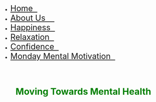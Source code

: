 <!DOCTYPE>
<html>
<head>
  <title> Moving Towards Mental Health</title>
  <link rel = "stylesheet" href = "MentalHealthWebsite.css">
</head>
<body>
  <ul class = "menu">
    <li><a href = "MentalHealthWebsite.html"; style = "font-size: 25px"> Home &nbsp </a></li>
    <li><a href = "aboutus.html"; style = "font-size: 25px"> About Us &nbsp &nbsp</a></li>
    <li><a href = "Happiness.html"; style = "font-size: 25px"> Happiness &nbsp</a></li>
    <li><a href = "Relaxation.html"; style = "font-size: 25px">Relaxation  &nbsp</a></li>
    <li><a href = "Confidence.html"; style = "font-size: 25px"> Confidence  &nbsp</a></li>
    <li><a href = "mondaymotivation.html"; style = "font-size: 25px"> Monday Mental Motivation  &nbsp</a></li>
  </ul>
<style>
  #WebsiteHeader {
    color: green;
    padding: 40px;
    text-align: center;
  }
</style>
<h1 id="WebsiteHeader">Moving Towards Mental Health</h1>
<style>
  body, html {
  height: 100%;
}
.parallax {
  background-image: url("img_mental.jpg");
  height: 100%;
  background-attachment: fixed;
  background-position: center;
  background-repeat: no-repeat;
  background-size: cover;
</style>
<div class="parallax"></div>
<div style="height:2000px;background-color:lightgreen;">
<hr style = "color:green">
<h2 class = "one">What is Mental Health?</h2>
<ul style = "font-size: 20px">
  <li>Mental health is all about our psychological, emotional, and social well-being. </li>
  <li>Especially during the COVID-19 pandemic, many people are facing a lot of stress and anxiety. </li>
  <li>This can negatively impact your physical health, mental health, and how happy you are. </li>
</ul>
<br>
<h2 class = "one "> How do we boost our mental health?</h2>
<p style = "font-size: 20px">
  You can’t always control the circumstances.
  But, you <b>CAN</b> control how you choose to react to the situation.
</p>
<p style = "font-size: 20px">
  The Key to Mental Health is engaging in activities that make you feel <ins> Happy, Relaxed, and Confident</ins>.
</p>
<p style = "font-size: 20px"> <b>
  These three things will allow you to build your emotional resilience and ultimately, improve your mental health.
</b></p>
<img src = "emptycup.jpg" alt = "empty cup" width= "600" height="400" float = "right align = "right">
<img src = "finalmh.jph.jpg" alt = "mental health" width= "600" height="400" float = "left align = "left">
<div class="parallax"></div>
</body>
</html>
